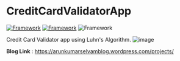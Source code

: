 # CreditCardValidatorApp
[![Framework](https://img.shields.io/badge/SpringBoot-3.1.0-green)](https://spring.io/tools)
[![Framework](https://img.shields.io/badge/Tailwind_CSS-v3.3.1-skyblue)](https://tailwindcss.com/)
![Framework](https://img.shields.io/badge/H2_Database-gray)

Credit Card Validator app using Luhn's Algorithm.
![image](https://github.com/er-arunkumarselvam/CreditCardValidatorApp/assets/113919924/ff4b8f01-5c76-4065-9dcf-716551d562c3)


__Blog Link__ : https://arunkumarselvamblog.wordpress.com/projects/
